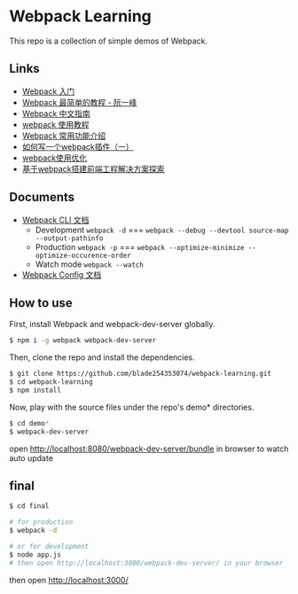 # Webpack Learning
This repo is a collection of simple demos of Webpack.

## Links
- [Webpack 入门](http://segmentfault.com/a/1190000002551952)
- [Webpack 最简单的教程 - 阮一峰](https://github.com/ruanyf/webpack-demos)
- [Webpack 中文指南](https://zhaoda.gitbooks.io/webpack/content/)
- [webpack 使用教程](https://www.zfanw.com/blog/webpack-tutorial.html)
- [Webpack 常用功能介绍](http://segmentfault.com/a/1190000004172052)
- [如何写一个webpack插件（一）](https://github.com/lcxfs1991/blog/issues/1)
- [webpack使用优化](https://github.com/lcxfs1991/blog/issues/2)
- [基于webpack搭建前端工程解决方案探索](http://segmentfault.com/a/1190000003499526)

## Documents
- [Webpack CLI 文档](http://webpack.github.io/docs/cli.html)
    + Development `webpack -d` === `webpack --debug --devtool source-map --output-pathinfo`
    + Production `webpack -p` === `webpack --optimize-minimize --optimize-occurence-order`
    + Watch mode `webpack --watch`
- [Webpack Config 文档](http://webpack.github.io/docs/configuration.html)

## How to use
First, install Webpack and webpack-dev-server globally.
```bash
$ npm i -g webpack webpack-dev-server
```
Then, clone the repo and install the dependencies.
```bash
$ git clone https://github.com/blade254353074/webpack-learning.git
$ cd webpack-learning
$ npm install
```
Now, play with the source files under the repo's demo* directories.
```bash
$ cd demo*
$ webpack-dev-server
```
open [http://localhost:8080/webpack-dev-server/bundle](http://localhost:8080/webpack-dev-server/bundle) in browser to watch auto update

## final
```bash
$ cd final

# for production
$ webpack -d

# or for development
$ node app.js
# then open http://localhost:3000/webpack-dev-server/ in your browser
```
then open <a href="http://localhost:3000/" target="_blank">http://localhost:3000/</a>

